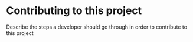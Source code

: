 # Contributing to this project

Describe the steps a developer should go through in order to contribute to this project
